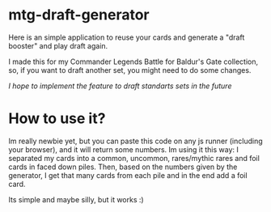 # mtg-draft-generator
Here is an simple application to reuse your cards and generate a "draft booster" and play draft again.

I made this for my Commander Legends Battle for Baldur's Gate collection, so, if you want to draft another set, you might need to do some changes.

*I hope to implement the feature to draft standarts sets in the future*

# How to use it?
Im really newbie yet, but you can paste this code on any js runner (including your browser), and it will return some numbers.
Im using it this way: I separated my cards into a common, uncommon, rares/mythic rares and foil cards in faced down piles. 
Then, based on the numbers given by the generator, I get that many cards from each pile and in the end add a foil card.

Its simple and maybe silly, but it works :)
